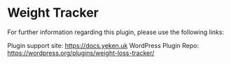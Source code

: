 # Weight Tracker

For further information regarding this plugin, please use the following links:

Plugin support site: https://docs.yeken.uk
WordPress Plugin Repo: https://wordpress.org/plugins/weight-loss-tracker/
